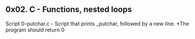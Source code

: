 ## 0x02. C - Functions, nested loops

Script 0-putchar.c - Script that prints _putchar, followed by a new line.
    *The program should return 0



